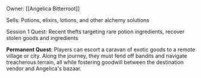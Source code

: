 Owner: [[Angelica Bitterroot]]

Sells: Potions, elixirs, lotions, and other alchemy solutions

Session 1 Quest: Recent thefts targeting rare potion ingredients, recover stolen goods and ingredients

**Permanent Quest**: Players can escort a caravan of exotic goods to a remote village or city. Along the journey, they must fend off bandits and navigate treacherous terrain, all while fostering goodwill between the destination vendor and Angelica's bazaar.